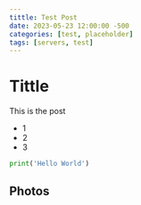 ```yaml
---
tittle: Test Post
date: 2023-05-23 12:00:00 -500
categories: [test, placeholder]
tags: [servers, test]
---
```


# Tittle

This is the post

* 1
* 2
* 3

```python
print('Hello World')
```

## Photos

